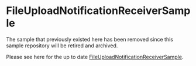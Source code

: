 # FileUploadNotificationReceiverSample
The sample that previously existed here has been removed since this sample repository will be retired and archived.

Please see here for the up to date [FileUploadNotificationReceiverSample](https://github.com/Azure/azure-iot-sdk-csharp/tree/main/iothub/service/samples/getting%20started/FileUploadNotificationReceiverSample).